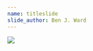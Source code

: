 ```yaml
---
name: titleslide
slide_author: Ben J. Ward
---
```

<div style="width: 100%"><img src="img/biojulia_logo.png"></img></div>
